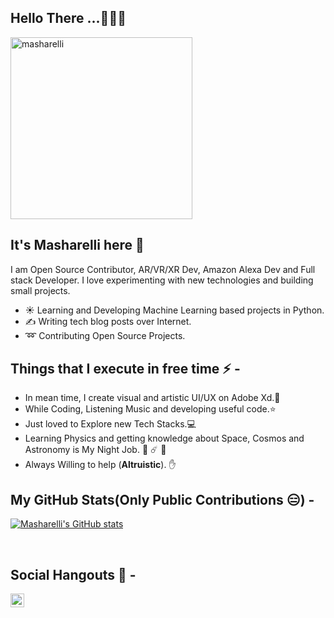 <h2>Hello There ...🧑🏻‍💻</h2>


<img width="291" alt="masharelli" align = "center" src="https://user-images.githubusercontent.com/21081843/126050653-79ac4d49-5ecd-4ee4-9861-0582c98f3222.png">


## It's Masharelli here 👋
I am Open Source Contributor, AR/VR/XR Dev, Amazon Alexa Dev and Full stack Developer. I love experimenting with new technologies and building small projects.

- ☀️ Learning and Developing Machine Learning based projects in Python.
- ✍️ Writing tech blog posts over Internet.
- ➿ Contributing Open Source Projects.

## Things that I execute in free time ⚡ -  
  - In mean time, I create visual and artistic UI/UX on Adobe Xd.🌱
  - While Coding, Listening Music and developing useful code.⭐️
  - Just loved to Explore new Tech Stacks.💻
  - Learning Physics and getting knowledge about Space, Cosmos and Astronomy is My Night Job. 🌌 ☄️ 🔭
  - Always Willing to help (**Altruistic**). ✋ 


## My GitHub Stats(Only Public Contributions 😑) -
  
  [![Masharelli's GitHub stats](https://github-readme-stats.vercel.app/api?username=masharelli)](https://github.com/anuraghazra/github-readme-stats)

</br>

## Social Hangouts 💬 -

<a href="https://twitter.com/HMasharelli">
  <img align="left" alt=Masharelli| Twitter" width="22px" src="https://cdn.jsdelivr.net/npm/simple-icons@v3/icons/twitter.svg" />

